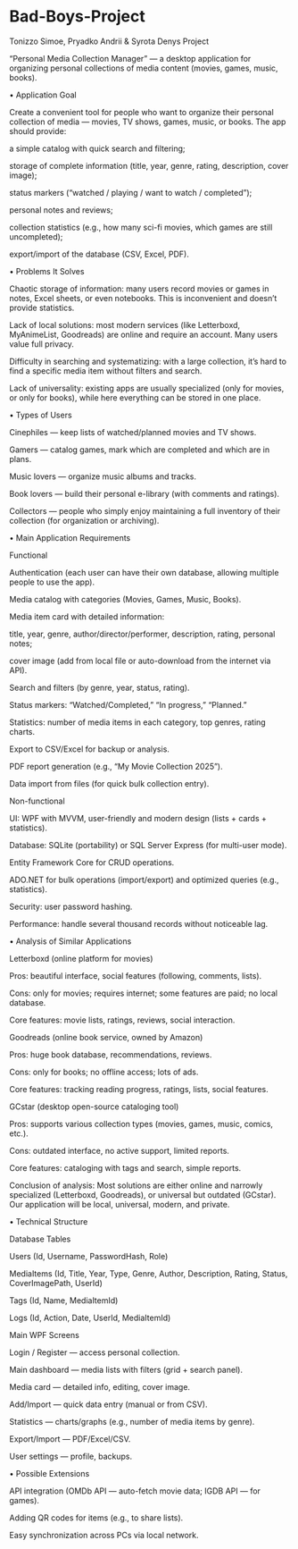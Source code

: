 # Bad-Boys-Project
Tonizzo Simoe, Pryadko Andrii &amp; Syrota Denys Project

“Personal Media Collection Manager” — a desktop application for organizing personal collections of media content (movies, games, music, books).

• Application Goal

Create a convenient tool for people who want to organize their personal collection of media — movies, TV shows, games, music, or books.
The app should provide:

a simple catalog with quick search and filtering;

storage of complete information (title, year, genre, rating, description, cover image);

status markers (“watched / playing / want to watch / completed”);

personal notes and reviews;

collection statistics (e.g., how many sci-fi movies, which games are still uncompleted);

export/import of the database (CSV, Excel, PDF).

• Problems It Solves

Chaotic storage of information: many users record movies or games in notes, Excel sheets, or even notebooks. This is inconvenient and doesn’t provide statistics.

Lack of local solutions: most modern services (like Letterboxd, MyAnimeList, Goodreads) are online and require an account. Many users value full privacy.

Difficulty in searching and systematizing: with a large collection, it’s hard to find a specific media item without filters and search.

Lack of universality: existing apps are usually specialized (only for movies, or only for books), while here everything can be stored in one place.

• Types of Users

Cinephiles — keep lists of watched/planned movies and TV shows.

Gamers — catalog games, mark which are completed and which are in plans.

Music lovers — organize music albums and tracks.

Book lovers — build their personal e-library (with comments and ratings).

Collectors — people who simply enjoy maintaining a full inventory of their collection (for organization or archiving).

• Main Application Requirements

Functional

Authentication (each user can have their own database, allowing multiple people to use the app).

Media catalog with categories (Movies, Games, Music, Books).

Media item card with detailed information:

title, year, genre, author/director/performer, description, rating, personal notes;

cover image (add from local file or auto-download from the internet via API).

Search and filters (by genre, year, status, rating).

Status markers: “Watched/Completed,” “In progress,” “Planned.”

Statistics: number of media items in each category, top genres, rating charts.

Export to CSV/Excel for backup or analysis.

PDF report generation (e.g., “My Movie Collection 2025”).

Data import from files (for quick bulk collection entry).

Non-functional

UI: WPF with MVVM, user-friendly and modern design (lists + cards + statistics).

Database: SQLite (portability) or SQL Server Express (for multi-user mode).

Entity Framework Core for CRUD operations.

ADO.NET for bulk operations (import/export) and optimized queries (e.g., statistics).

Security: user password hashing.

Performance: handle several thousand records without noticeable lag.

• Analysis of Similar Applications

Letterboxd (online platform for movies)

Pros: beautiful interface, social features (following, comments, lists).

Cons: only for movies; requires internet; some features are paid; no local database.

Core features: movie lists, ratings, reviews, social interaction.

Goodreads (online book service, owned by Amazon)

Pros: huge book database, recommendations, reviews.

Cons: only for books; no offline access; lots of ads.

Core features: tracking reading progress, ratings, lists, social features.

GCstar (desktop open-source cataloging tool)

Pros: supports various collection types (movies, games, music, comics, etc.).

Cons: outdated interface, no active support, limited reports.

Core features: cataloging with tags and search, simple reports.

Conclusion of analysis: Most solutions are either online and narrowly specialized (Letterboxd, Goodreads), or universal but outdated (GCstar). Our application will be local, universal, modern, and private.

• Technical Structure

Database Tables

Users (Id, Username, PasswordHash, Role)

MediaItems (Id, Title, Year, Type, Genre, Author, Description, Rating, Status, CoverImagePath, UserId)

Tags (Id, Name, MediaItemId)

Logs (Id, Action, Date, UserId, MediaItemId)

Main WPF Screens

Login / Register — access personal collection.

Main dashboard — media lists with filters (grid + search panel).

Media card — detailed info, editing, cover image.

Add/Import — quick data entry (manual or from CSV).

Statistics — charts/graphs (e.g., number of media items by genre).

Export/Import — PDF/Excel/CSV.

User settings — profile, backups.

• Possible Extensions

API integration (OMDb API — auto-fetch movie data; IGDB API — for games).

Adding QR codes for items (e.g., to share lists).

Easy synchronization across PCs via local network.
